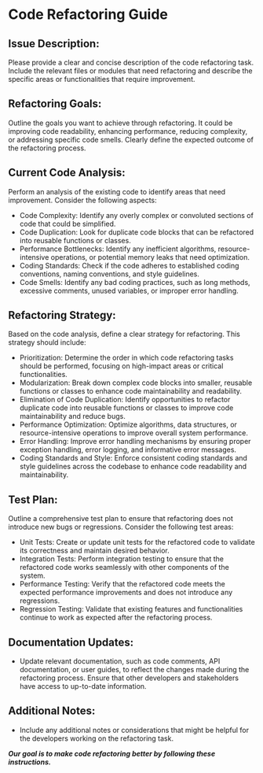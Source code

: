 # Code Refactoring Guide

## Issue Description:

Please provide a clear and concise description of the code refactoring task. Include the relevant files or modules that need refactoring and describe the specific areas or functionalities that require improvement.

## Refactoring Goals:

Outline the goals you want to achieve through refactoring. It could be improving code readability, enhancing performance, reducing complexity, or addressing specific code smells. Clearly define the expected outcome of the refactoring process.

## Current Code Analysis:

Perform an analysis of the existing code to identify areas that need improvement. Consider the following aspects:

- Code Complexity: Identify any overly complex or convoluted sections of code that could be simplified.
- Code Duplication: Look for duplicate code blocks that can be refactored into reusable functions or classes.
- Performance Bottlenecks: Identify any inefficient algorithms, resource-intensive operations, or potential memory leaks that need optimization.
- Coding Standards: Check if the code adheres to established coding conventions, naming conventions, and style guidelines.
- Code Smells: Identify any bad coding practices, such as long methods, excessive comments, unused variables, or improper error handling.

## Refactoring Strategy:

Based on the code analysis, define a clear strategy for refactoring. This strategy should include:

- Prioritization: Determine the order in which code refactoring tasks should be performed, focusing on high-impact areas or critical functionalities.
- Modularization: Break down complex code blocks into smaller, reusable functions or classes to enhance code maintainability and readability.
- Elimination of Code Duplication: Identify opportunities to refactor duplicate code into reusable functions or classes to improve code maintainability and reduce bugs.
- Performance Optimization: Optimize algorithms, data structures, or resource-intensive operations to improve overall system performance.
- Error Handling: Improve error handling mechanisms by ensuring proper exception handling, error logging, and informative error messages.
- Coding Standards and Style: Enforce consistent coding standards and style guidelines across the codebase to enhance code readability and maintainability.

## Test Plan:

Outline a comprehensive test plan to ensure that refactoring does not introduce new bugs or regressions. Consider the following test areas:

- Unit Tests: Create or update unit tests for the refactored code to validate its correctness and maintain desired behavior.
- Integration Tests: Perform integration testing to ensure that the refactored code works seamlessly with other components of the system.
- Performance Testing: Verify that the refactored code meets the expected performance improvements and does not introduce any regressions.
- Regression Testing: Validate that existing features and functionalities continue to work as expected after the refactoring process.

## Documentation Updates:

- Update relevant documentation, such as code comments, API documentation, or user guides, to reflect the changes made during the refactoring process. Ensure that other developers and stakeholders have access to up-to-date information.

## Additional Notes:

- Include any additional notes or considerations that might be helpful for the developers working on the refactoring task.

**_Our goal is to make code refactoring better by following these instructions._**
